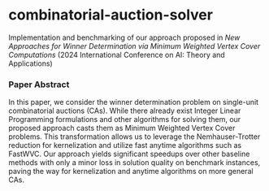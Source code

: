 # combinatorial-auction-solver

Implementation and benchmarking of our approach proposed in *New Approaches for Winner Determination via Minimum Weighted Vertex Cover Computations* (2024 International Conference on AI: Theory and Applications)

### Paper Abstract
In this paper, we consider the winner determination problem on single-unit combinatorial auctions (CAs). While there already exist Integer Linear Programming formulations and other algorithms for solving them, our proposed approach casts them as Minimum Weighted Vertex Cover problems. This transformation allows us to leverage the Nemhauser-Trotter reduction for kernelization and utilize fast anytime algorithms such as FastWVC. Our approach yields significant speedups over other baseline methods with only a minor loss in solution quality on benchmark instances, paving the way for kernelization and anytime algorithms on more general CAs.
